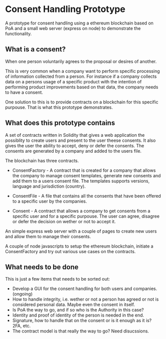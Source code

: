 # Consent Handling Prototype
A prototype for consent handling using a ethereum blockchain based on PoA and a small web server (express on node) to demonstrate the functionality.
## What is a consent?
When one person voluntarily agrees to the proposal or desires of another.

This is very common when a company want to perform specific processing of information collected from a person. For instance if a company collects data on a persons usage of a specific product with the intention of performing product improvements based on that data, the company needs to have a consent.

One solution to this is to provide contracts on a blockchain for this specific purpouse. That is what this prototype demonstrates.
## What does this prototype contains

A set of contracts written in Solidity that gives a web application the possiblity to create users and present to the user theese consents. It also gives the user the ability to accept, deny or defer the consents. The consents are generated by a company and added to the users file.

The blockchain has three contracts.

- ConsentFactory - A contract that is created for a company that allows the company to manage consent templates, generate new consents and add them to a users consent file. The templates supports versions, language and jurisdiction (country).

- ConsentFile - A file that contains all the consents that have been offered to a specific user by the companies.

- Consent - A contract that allows a company to get consents from a specific user and for a specific purpouse. The user can agree, disagree or defer the decision on wether or not to accept it.

An simple express web server with a couple of pages to create new users and allow them to manage their consents.

A couple of node javascripts to setup the ethereum blockchain, initiate a ConsentFactory and try out various use cases on the contracts.

## What needs to be done

This is just a few items that needs to be sorted out:
- Develop a GUI for the consent handling for both users and companies. (ongoing)
- How to handle integrity, i.e. wether or not a person has agreed or not is considered personal data. Maybe even the consent in itself.
- Is PoA the way to go, and if so who is the Authority in this case?
- Identity and proof of identity of the person is needed in the end.
- Signature, how to handle that on the consent or is it enough as it is? 2FA, etc.
- The contract model is that really the way to go? Need disucssions.





